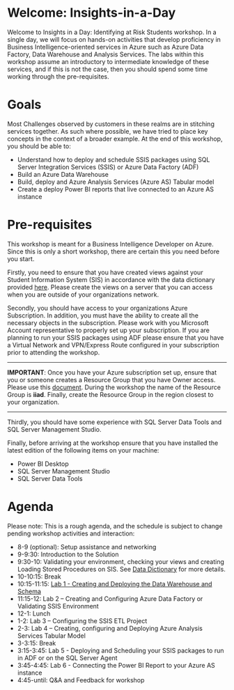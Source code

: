﻿
# Welcome: Insights-in-a-Day

Welcome to Insights in a Day:  Identifying at Risk Students workshop.  In a single day, we will focus on hands-on activities that develop proficiency in Business Intelligence-oriented services in Azure such as Azure Data Factory, Data Warehouse and Analysis Services.  The labs within this workshop assume an introductory to intermediate knowledge of these services, and if this is not the case, then you should spend some time working through the pre-requisites.

# Goals
Most Challenges observed by customers in these realms are in stitching services together.  As such where possible, we have tried to place key concepts in the context of a broader example.
At the end of this workshop, you should be able to:

- Understand how to deploy and schedule SSIS packages using SQL Server Integration Services (SSIS) or Azure Data Factory (ADF)
- Build an Azure Data Warehouse 
- Build, deploy and Azure Analysis Services (Azure AS) Tabular model
- Create a deploy Power BI reports that live connected to an Azure AS instance 


# Pre-requisites
This workshop is meant for a Business Intelligence Developer on Azure.  Since this is only a short workshop, there are certain this you need before you start.

Firstly, you need to ensure that you have created views against your Student Information System (SIS) in accordance with the data dictionary provided [here](https://github.com/pleblanc72/Insights-in-a-Day/tree/master/1%20-%20Data%20Dictionary).  Please create the views on a server that you can access when you are outside of your organizations network. 

Secondly, you should have access to your organizations Azure Subscription.  In addition, you must have the ability to create all the necessary objects in the subscription.  Please work with you Microsoft Account representative to properly set up your subscription.  If you are planning to run your SSIS packages using ADF please ensure that you have a Virtual Network and VPN/Express Route configured in your subscription prior to attending the workshop. 

**************************************************************************************************************************************************************************************** 
**IMPORTANT**:  Once you have your Azure subscription set up,  ensure that you or someone creates a Resource Group that you have Owner access. Please use this <a href="https://docs.microsoft.com/en-us/azure/azure-resource-manager/resource-group-portal" target="_blank">document</a>.  During the workshop the name of the Resource Group is **iiad**.  Finally, create the Resource Group in the region closest to your organization.
**************************************************************************************************************************************************************************************** 

Thirdly, you should have some experience with SQL Server Data Tools and SQL Server Management Studio.

Finally, before arriving at the workshop ensure that you have installed the latest edition of the following items on your machine:
- Power BI Desktop
- SQL Server Management Studio
- SQL Server Data Tools 

# Agenda
Please note:  This is a rough agenda, and the schedule is subject to change pending workshop activities and interaction:

- 8-9 (optional):   Setup assistance and networking
- 9-9:30:           Introduction to the Solution
- 9:30-10:         Validating your environment, checking your views and creating Loading Stored Procedures on SIS.  See [Data Dictionary](https://github.com/pleblanc72/Insights-in-a-Day/tree/master/1%20-%20Data%20Dictionary) for more details.
- 10-10:15:        Break
- 10:15-11:15:     [Lab 1 - Creating and Deploying the Data Warehouse and Schema](https://github.com/pleblanc72/Insights-in-a-Day/tree/master/2%20-%20Lab%201%20Creating%20and%20Deploying%20the%20Data%20Warehouse%20and%20Schema) 
- 11:15-12:        Lab 2 – Creating and Configuring Azure Data Factory or Validating SSIS Environment
- 12-1:            Lunch
- 1-2:             Lab 3 – Configuring the SSIS ETL Project
- 2-3:             Lab 4 – Creating, configuring and Deploying Azure Analysis Services Tabular Model
- 3-3:15:          Break
- 3:15-3:45:       Lab 5 - Deploying and Scheduling your SSIS packages to run in ADF or on the SQL Server Agent
- 3:45-4:45:       Lab 6 - Connecting the Power BI Report to your Azure AS instance  
- 4:45-until:      Q&A and Feedback for workshop



